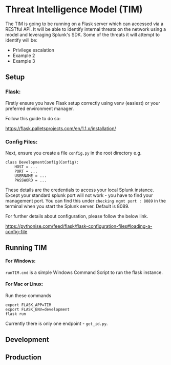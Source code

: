 # Threat Intelligence Model (TIM)

The TIM is going to be running on a Flask server which can accessed via a RESTful API. It will be able to identify internal threats on the network using a model and leveraging Splunk's SDK. Some of the threats it will attempt to identify will be:
- Privilege escalation
- Example 2
- Example 3

## Setup

### Flask:
Firstly ensure you have Flask setup correctly using venv (easiest) or your preferred environment manager.

Follow this guide to do so:

https://flask.palletsprojects.com/en/1.1.x/installation/

### Config Files:
Next, ensure you create a file `config.py` in the root directory e.g.

```
class DevelopmentConfig(Config):
	HOST = ...
	PORT = ...
	USERNAME = ...
	PASSWORD = ...
```

These details are the credentials to access your local Splunk instance. Except your standard splunk port will not work - you have to find your management port. You can find this under `checking mgmt port : 8089` in the terminal when you start the Splunk server. Default is 8089.

For further details about configuration, please follow the below link.

https://pythonise.com/feed/flask/flask-configuration-files#loading-a-config-file


## Running TIM

#### For Windows:
`runTIM.cmd` is a simple Windows Command Script to run the flask instance.

#### For Mac or Linux:
Run these commands
```
export FLASK_APP=TIM
export FLASK_ENV=development
flask run
```


Currently there is only one endpoint - `get_id.py`. 

## Development
## Production